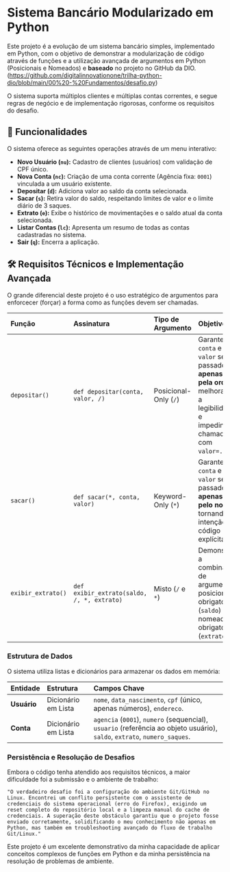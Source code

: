 # Sistema Bancário Modularizado em Python

Este projeto é a evolução de um sistema bancário simples, implementado em Python, com o objetivo de demonstrar a modularização de código através de funções e a utilização avançada de argumentos em Python (Posicionais e Nomeados) e **baseado** no projeto no GitHub da DIO. (https://github.com/digitalinnovationone/trilha-python-dio/blob/main/00%20-%20Fundamentos/desafio.py)

O sistema suporta múltiplos clientes e múltiplas contas correntes, e segue regras de negócio e de implementação rigorosas, conforme os requisitos do desafio.

## 🚀 Funcionalidades

O sistema oferece as seguintes operações através de um menu interativo:

- **Novo Usuário (`nu`):** Cadastro de clientes (usuários) com validação de CPF único.
- **Nova Conta (`nc`):** Criação de uma conta corrente (Agência fixa: `0001`) vinculada a um usuário existente.
- **Depositar (`d`):** Adiciona valor ao saldo da conta selecionada.
- **Sacar (`s`):** Retira valor do saldo, respeitando limites de valor e o limite diário de 3 saques.
- **Extrato (`e`):** Exibe o histórico de movimentações e o saldo atual da conta selecionada.
- **Listar Contas (`lc`):** Apresenta um resumo de todas as contas cadastradas no sistema.
- **Sair (`q`):** Encerra a aplicação.

## 🛠️ Requisitos Técnicos e Implementação Avançada

O grande diferencial deste projeto é o uso estratégico de argumentos para enforcecer (forçar) a forma como as funções devem ser chamadas.

| Função | Assinatura | Tipo de Argumento | Objetivo |
| :--- | :--- | :--- | :--- |
| `depositar()` | `def depositar(conta, valor, /)` | Posicional-Only (`/`) | Garante que `conta` e `valor` sejam passados **apenas pela ordem**, melhorando a legibilidade e impedindo chamadas com `valor=...`. |
| `sacar()` | `def sacar(*, conta, valor)` | Keyword-Only (`*`) | Garante que `conta` e `valor` sejam passados **apenas pelo nome**, tornando a intenção do código explícita. |
| `exibir_extrato()` | `def exibir_extrato(saldo, /, *, extrato)` | Misto (`/` e `*`) | Demonstra a combinação de argumentos posicionais obrigatórios (`saldo`) e nomeados obrigatórios (`extrato`). |

### Estrutura de Dados

O sistema utiliza listas e dicionários para armazenar os dados em memória:

| Entidade | Estrutura | Campos Chave |
| :--- | :--- | :--- |
| **Usuário** | Dicionário em Lista | `nome`, `data_nascimento`, `cpf` (único, apenas números), `endereco`. |
| **Conta** | Dicionário em Lista | `agencia` (`0001`), `numero` (sequencial), `usuario` (referência ao objeto usuário), `saldo`, `extrato`, `numero_saques`. |


### Persistência e Resolução de Desafios

Embora o código tenha atendido aos requisitos técnicos, a maior dificuldade foi a submissão e o ambiente de trabalho:

    "O verdadeiro desafio foi a configuração do ambiente Git/GitHub no Linux. Encontrei um conflito persistente com o assistente de credenciais do sistema operacional (erro do Firefox), exigindo um reset completo do repositório local e a limpeza manual do cache de credenciais. A superação deste obstáculo garantiu que o projeto fosse enviado corretamente, solidificando o meu conhecimento não apenas em Python, mas também em troubleshooting avançado do fluxo de trabalho Git/Linux."

Este projeto é um excelente demonstrativo da minha capacidade de aplicar conceitos complexos de funções em Python e da minha persistência na resolução de problemas de ambiente.
